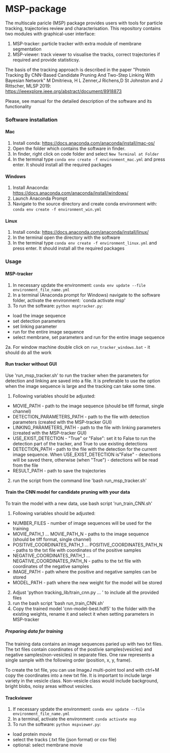 # MSP-package
The multiscale paricle (MSP) package provides users with tools for particle tracking, trajectories review and characterisation.
This repository contains two modules with graphical-user interface: 
1) MSP-tracker: particle tracker  with extra module of membrane segmentation
2) MSP-viewer: track viewer to visualise the tracks, correct trajectories if required and provide statisticsy.


The basis of the tracking approach is described in the paper "Protein Tracking By CNN-Based Candidate Pruning And Two-Step Linking With Bayesian Network" M Dmitrieva, H L Zenner,J Richens,D St Johnston and J Rittscher, MLSP 2019:  https://ieeexplore.ieee.org/abstract/document/8918873 


Please, see manual for the detailed description of the software and its functionality

### Software installation

#### Mac
1. Install conda:  https://docs.anaconda.com/anaconda/install/mac-os/
2. Open the folder which contains the software in finder.
3. In finder, right click on code folder and select `New Terminal at Folder`
4. In the terminal type `conda env create -f environment_mac.yml` and press enter. It should install all the required packages

#### Windows
1. Install Anaconda: https://docs.anaconda.com/anaconda/install/windows/
2. Launch Anaconda Prompt
3. Navigate to the source directory and create conda environment with: `conda env create -f environment_win.yml`

#### Linux
1. Install conda: https://docs.anaconda.com/anaconda/install/linux/
2. In the terminal open the directory with the software
3. In the terminal type `conda env create -f environment_linux.yml` and press enter. It should install all the required packages

### Usage 

#### MSP-tracker
1. In necessary update the environment: `conda env update --file environment_file_name.yml`
2. In a terminal (Anaconda prompt for Windows) navigate to the software folder, activate the environment: `conda activate msp'
3. To run the software: `python msptracker.py`:
  - load the image sequence
  - set detection parameters
  - set linking parameter
  - run for the entire image sequence
  - select membrane, set parameters and run for the entire image sequence 
  
2a. For window machine double click on `run_tracker_windows.bat` - it should do all the work


#### Run tracker without GUI
Use 'run_msp_tracker.sh' to run the tracker when the parameters for detection and linking are saved into a file. It is preferable to use the option when the image sequence is large and the tracking can take some time.

1.  Following variables should be adjusted:
  - MOVIE_PATH - path to the image sequence (should be tiff format, single channel)
  - DETECTION_PARAMETERS_PATH - path to the file with detection parameters (created with the MSP-tracker GUI)
  - LINKING_PARAMETERS_PATH - path to the file with linking parameters (created with the MSP-tracker GUI)
  - USE_EXIST_DETECTION - "True" or "False": set it to False to run the detection part of the tracker, and True to use existing detections
  - DETECTION_PATH - path to the file with the detection for the current image sequence. When USE_EXIST_DETECTION is"False" - detections will be saved there, otherwise (when "True") - detections will be read from the file
  - RESULT_PATH - path to save the trajectories
  2. run the script from the command line 'bash run_msp_tracker.sh'

#### Train the CNN model for candidate pruning with your data
To train the model with a new data, use bash script 'run_train_CNN.sh'
1. Following variables should be adjusted: 
  - NUMBER_FILES - number of image sequences will be used for the training 
  - MOVIE_PATH_1 ... MOVIE_PATH_N - paths to the image sequence (should be tiff format, single channel)
  - POSITIVE_COORDINATES_PATH_1 ... POSITIVE_COORDINATES_PATH_N - paths to the txt file with coordinates of the positive samples
  - NEGATIVE_COORDINATES_PATH_1 ... NEGATIVE_COORDINATES_PATH_N - paths to the txt file with coordinates of the negative samples
  - IMAGE_PATH - path where the positive and negative samples can be stored
  - MODEL_PATH - path where the new weight for the model will be stored
2. Adjust 'python tracking_lib/train_cnn.py ... ' to include all the provided files
3. run the bash script  'bash run_train_CNN.sh'
4. Copy the trained model 'cnn-model-best.hdf5' to the folder with the existing weights, rename it and select it when setting parameters in MSP-tracker

##### Preparing data for training
The training data contains an image sequences paried up with two txt files. The txt files contain coordinates of the postivie samples(vesicles) and negative samples(non-vesicles) in separate files. One raw represents a single sample with the following order (position, x, y, frame). 

To create the txt file, you can use ImageJ multi-point tool and with ctrl+M copy the coordinates into a new txt file. It is important to include large variety in the vesicle class. Non-vesicle class would include background, bright blobs, noisy areas without vesicles.



#### Trackviewer
1. If necessary update the environment: `conda env update --file environment_file_name.yml`
2. In a terminal, activate the environment: `conda activate msp`
3. To run the software: `python mspviewer.py`:
  - load protein movie
  - select the tracks (.txt file (json format) or csv file)
  - optional: select membrane movie

